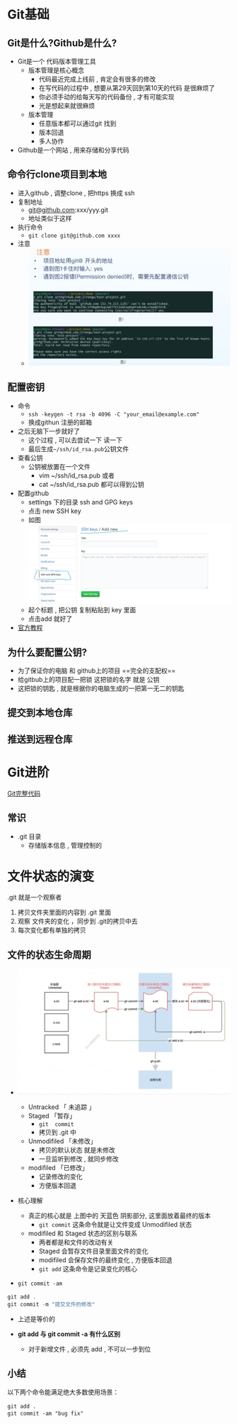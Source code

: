 # Git基础

## Git是什么?Github是什么?

- Git是一个 代码版本管理工具
  - 版本管理是核心概念
    - 代码最近完成上线前 , 肯定会有很多的修改
    - 在写代码的过程中 , 想要从第29天回到第10天的代码 是很麻烦了
    - 你必须手动的给每天写的代码备份 ,  才有可能实现
    - 光是想起来就很麻烦
  - 版本管理 
    - 任意版本都可以通过git 找到
    - 版本回退
    - 多人协作
- Github是一个网站 , 用来存储和分享代码



## 命令行clone项目到本地

- 进入github , 调整clone , 把https 换成 ssh
- 复制地址
  - git@github.com:xxx/yyy.git 
  - 地址类似于这样
- 执行命令
  - `git clone git@github.com xxxx`
- 注意
  - ![](assets\git.jpg)



## 配置密钥

- 命令
  - `ssh -keygen -t rsa -b 4096 -C "your_email@example.com"`
  - 换成githun 注册的邮箱
- 之后无脑下一步就好了
  - 这个过程 , 可以去尝试一下 读一下
  - 最后生成`~/ssh/id_rsa.pub`公钥文件
- 查看公钥
  - 公钥被放置在一个文件
    - vim ~/ssh/id_rsa.pub    或者
    - cat ~/ssh/id_rsa.pub   都可以得到公钥
- 配置github
  - settings 下的目录  ssh and  GPG keys
  - 点击 new SSH key
  - 如图![](assets\git3.jpg)
  - 起个标题  ,  把公钥 复制粘贴到 key 里面
  - 点击add 就好了
- [官方教程](https://help.github.com/articles/generating-an-ssh-key/)



## 为什么要配置公钥?

- 为了保证你的电脑 和  github上的项目 ==完全的支配权==
- 给gitbub上的项目配一把锁   这把锁的名字 就是 公钥
- 这把锁的钥匙 , 就是根据你的电脑生成的一把第一无二的钥匙







## 提交到本地仓库

## 推送到远程仓库



# Git进阶

[Git完整代码](https://git-scm.com/book/en/v2/Getting-Started-About-Version-Control)



## 常识

- .git 目录
  - 存储版本信息 , 管理控制的



# 文件状态的演变

.git 就是一个观察者

1. 拷贝文件夹里面的内容到 .git 里面
2. 观察 文件夹的变化 ，同步到 .git的拷贝中去
3. 每次变化都有单独的拷贝



## 文件的状态生命周期

- ![](assets\git4.jpg)
  - Untracked 「 未追踪 」
  - Staged   「暂存」
    - `git  commit`
    - 拷贝到 .git 中
  - Unmodifiled 「未修改」
    - 拷贝的默认状态 就是未修改
    - 一旦监听到修改 , 就同步修改
  - modifiled 「已修改」
    - 记录修改的变化
    - 方便版本回退



- 核心理解
  - 真正的核心就是 上图中的 天蓝色 阴影部分, 这里面放着最终的版本 
    - `git commit` 这条命令就是让文件变成 Unmodifiled 状态
  - modifiled 和 Staged  状态的区别与联系
    - 两者都是和文件的改动有关
    - Staged  会暂存文件目录里面文件的变化
    - modifiled 会保存文件的最终变化 , 方便版本回退
    - `git add`  这条命令是记录变化的核心
- `git commit -am`

```powershell
git add .
git commit -m "提交文件的修改"  
```

- 上述是等价的



- **git add 与 git commit -a 有什么区别**
  - 对于新增文件 , 必须先 add  , 不可以一步到位





## 小结

以下两个命令能满足绝大多数使用场景：

```
git add .
git commit -am "bug fix"
```

 


